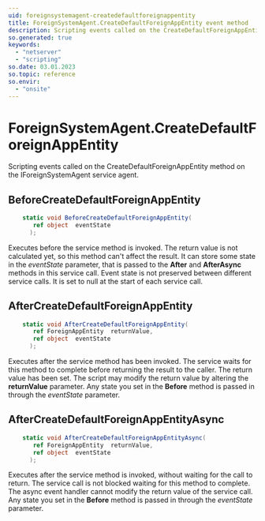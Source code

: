 ```yaml
---
uid: foreignsystemagent-createdefaultforeignappentity
title: ForeignSystemAgent.CreateDefaultForeignAppEntity event method
description: Scripting events called on the CreateDefaultForeignAppEntity method on the ForeignSystemAgent service agent.
so.generated: true
keywords:
  - "netserver"
  - "scripting"
so.date: 03.01.2023
so.topic: reference
so.envir:
  - "onsite"
---
```

# ForeignSystemAgent.CreateDefaultForeignAppEntity

Scripting events called on the <see cref='M:SuperOffice.CRM.Services.IForeignSystemAgent.CreateDefaultForeignAppEntity'>CreateDefaultForeignAppEntity</see> method on the <see cref='IForeignSystemAgent'>IForeignSystemAgent</see>  service agent.

## BeforeCreateDefaultForeignAppEntity
```cs
    static void BeforeCreateDefaultForeignAppEntity(
       ref object  eventState
      );
```
Executes before the service method is invoked.
The return value is not calculated yet, so this method can't affect the result.
It can store some state in the *eventState* parameter, that is passed to the **After** and **AfterAsync** methods in this service call.
Event state is not preserved between different service calls. It is set to null at the start of each service call.
## AfterCreateDefaultForeignAppEntity
```cs
    static void AfterCreateDefaultForeignAppEntity(
       ref ForeignAppEntity  returnValue,
       ref object  eventState
      );
```
Executes after the service method has been invoked. The service waits for this method to complete before returning the result to the caller.
The return value has been set. The script may modify the return value by altering the **returnValue** parameter.
Any state you set in the **Before** method is passed in through the *eventState* parameter.
## AfterCreateDefaultForeignAppEntityAsync
```cs
    static void AfterCreateDefaultForeignAppEntityAsync(
       ref ForeignAppEntity  returnValue,
       ref object  eventState
      );
```
Executes after the service method is invoked, without waiting for the call to return.
The service call is not blocked waiting for this method to complete.
The async event handler cannot modify the return value of the service call.
Any state you set in the **Before** method is passed in through the *eventState* parameter.

